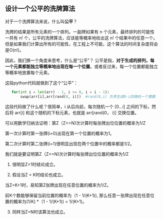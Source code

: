 ## 设计一个公平的洗牌算法
对于一个洗牌算法来说，什么叫**公平**？ <br>

洗牌的结果是所有元素的一个排列。一副牌如果有 n 个元素，最终排列的可能性一共有 n! 个，公平的洗牌算法，应该能等概率地给出这 n! 个结果中的任意一个。但是如果我们计算出所有的可能性，在工程上不可能，这个算法的时间复杂度将会是O(n!)。<br>

因此，我们换一个角度来思考，什么是“公平”？ 公平是指，**对于生成的排列，每一个元素都能独立等概率地出现在每一个位置**。或者反过来，每一个位置都能独立等概率地放置每个元素。<br>

这段python代码就做到了这个“公平”：

```python
   for(int i = len(arr) - 1, i >= 0, i = i - 1):
       swap(arr[i],arr[rand(0, i)])  #rand(0,i) 负责生成0-i的随机一个整数（包括0和i），并且要求rand产生的随机无偏
```
这段代码做了什么呢？很简单，i 从后向前，每次随机一个 [0...i] 之间的下标，然后将 arr[i] 和这个随机的下标元素，也就是 arr[rand(0， i)] 交换位置。<br>

可以用数学归纳法证明：第Z（Z<=N)次计算时每张牌出位位置的概率为1/Z<br>

第一次计算时第一张牌(i=0)出现在第一个位置的概率为1。<br>

第二次计算时第二张牌(i=1)很明显出现在两个位置中的概率都是1/2。<br>

我们就是要证明第Z（Z<=N)次计算时每张牌出位位置的概率为1/Z<br>

1. 很明显Z=1时结论成立。<br>

2. 假设当Z = K时结论也成立。<br>

当Z=K+1时，易知第Z张牌出现在任意位置的概率为1/Z。<br>

前K个数能够保留当前位置的概率为（1 - 1/(K+1)), 那么任意一张牌出现在任意位置的概率为(1/K) *（1 - 1/(K+1)) = 1/(K+1)。<br>

3. 同样当Z=N时该算法也成立。<br>
